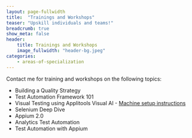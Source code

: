 ```yaml
---
layout: page-fullwidth
title:  "Trainings and Workshops"
teaser: "Upskill individuals and teams!"
breadcrumb: true
show_meta: false
header:
    title: Trainings and Workshops
    image_fullwidth: "header-bg.jpeg"
categories:
    - areas-of-specialization
---
```


Contact me for training and workshops on the following topics:
* Building a Quality Strategy
* Test Automation Framework 101
* Visual Testing using Applitools Visual AI - <a href="/assets/pdfs/GettingStartedWithVisualAI-Workshop.pdf" target="_blank">Machine setup instructions</a>
* Selenium Deep Dive
* Appium 2.0
* Analytics Test Automation
* Test Automation with Appium
